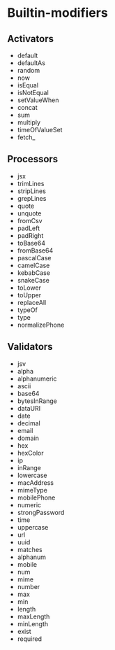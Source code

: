 # Builtin-modifiers

## Activators
  - default
  - defaultAs
  - random
  - now
  - isEqual
  - isNotEqual
  - setValueWhen
  - concat
  - sum
  - multiply
  - timeOfValueSet
  - fetch_

## Processors
  - jsx
  - trimLines
  - stripLines
  - grepLines
  - quote
  - unquote
  - fromCsv
  - padLeft
  - padRight
  - toBase64
  - fromBase64
  - pascalCase
  - camelCase
  - kebabCase
  - snakeCase
  - toLower
  - toUpper
  - replaceAll
  - typeOf
  - type
  - normalizePhone

## Validators
  - jsv
  - alpha
  - alphanumeric
  - ascii
  - base64
  - bytesInRange
  - dataURI
  - date
  - decimal
  - email
  - domain
  - hex
  - hexColor
  - ip
  - inRange
  - lowercase
  - macAddress
  - mimeType
  - mobilePhone
  - numeric
  - strongPassword
  - time
  - uppercase
  - url
  - uuid
  - matches
  - alphanum
  - mobile
  - num
  - mime
  - number
  - max
  - min
  - length
  - maxLength
  - minLength
  - exist
  - required